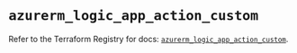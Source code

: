# `azurerm_logic_app_action_custom`

Refer to the Terraform Registry for docs: [`azurerm_logic_app_action_custom`](https://registry.terraform.io/providers/hashicorp/azurerm/4.49.0/docs/resources/logic_app_action_custom).
